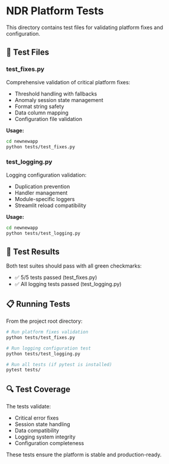 # NDR Platform Tests

This directory contains test files for validating platform fixes and configuration.

## 🧪 Test Files

### test_fixes.py
Comprehensive validation of critical platform fixes:
- Threshold handling with fallbacks
- Anomaly session state management  
- Format string safety
- Data column mapping
- Configuration file validation

**Usage:**
```bash
cd newnewapp
python tests/test_fixes.py
```

### test_logging.py
Logging configuration validation:
- Duplication prevention
- Handler management
- Module-specific loggers
- Streamlit reload compatibility

**Usage:**
```bash
cd newnewapp
python tests/test_logging.py
```

## 🎯 Test Results

Both test suites should pass with all green checkmarks:
- ✅ 5/5 tests passed (test_fixes.py)
- ✅ All logging tests passed (test_logging.py)

## 📋 Running Tests

From the project root directory:
```bash
# Run platform fixes validation
python tests/test_fixes.py

# Run logging configuration test  
python tests/test_logging.py

# Run all tests (if pytest is installed)
pytest tests/
```

## 🔍 Test Coverage

The tests validate:
- Critical error fixes
- Session state handling
- Data compatibility
- Logging system integrity
- Configuration completeness

These tests ensure the platform is stable and production-ready.

